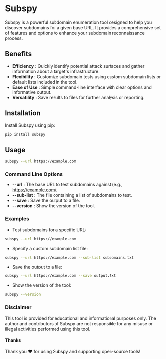 # Subspy

Subspy is a powerful subdomain enumeration tool designed to help you discover subdomains for a given base URL. It provides a comprehensive set of features and options to enhance your subdomain reconnaissance process.

## Benefits
- **Efficiency** : Quickly identify potential attack surfaces and gather information about a target's infrastructure.
- **Flexibility** : Customize subdomain tests using custom subdomain lists or default lists included in the tool.
- **Ease of Use** : Simple command-line interface with clear options and informative output.
- **Versatility** : Save results to files for further analysis or reporting.

## Installation

Install Subspy using pip:

```bash
pip install subspy
```
## Usage

```bash
subspy --url https://example.com
```
### Command Line Options
- **--url** : The base URL to test subdomains against (e.g., https://example.com).
- **--sub-list** : The file containing a list of subdomains to test.
- **--save** : Save the output to a file.
- **--version** : Show the version of the tool.

### Examples
- Test subdomains for a specific URL:
```bash
subspy --url https://example.com
```
- Specify a custom subdomain list file:
```bash
subspy --url https://example.com --sub-list subdomains.txt
```
- Save the output to a file:
```bash
subspy --url https://example.com --save output.txt
```
- Show the version of the tool:
```bash
subspy --version
```
### Disclaimer

This tool is provided for educational and informational purposes only. The author and contributors of Subspy are not responsible for any misuse or illegal activities performed using this tool.
#### Thanks
Thank you ❤ for using Subspy and supporting open-source tools!
